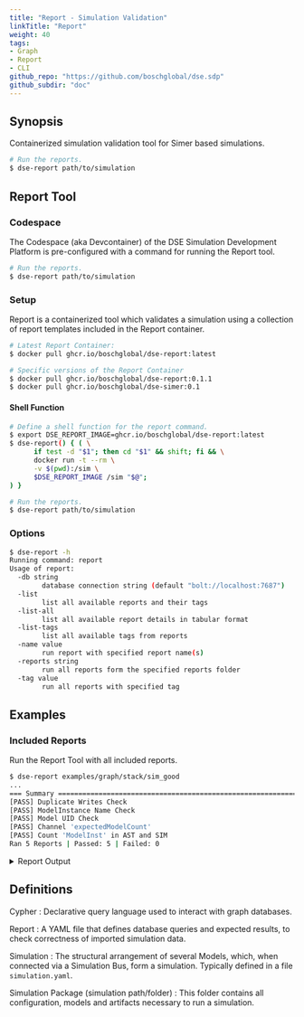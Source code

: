 ```yaml
---
title: "Report - Simulation Validation"
linkTitle: "Report"
weight: 40
tags:
- Graph
- Report
- CLI
github_repo: "https://github.com/boschglobal/dse.sdp"
github_subdir: "doc"
---
```



## Synopsis

Containerized simulation validation tool for Simer based simulations.

```bash
# Run the reports.
$ dse-report path/to/simulation
```


## Report Tool

### Codespace

The Codespace (aka Devcontainer) of the DSE Simulation Development Platform is pre-configured with a command for running the Report tool.

```bash
# Run the reports.
$ dse-report path/to/simulation
```


### Setup

Report is a containerized tool which validates a simulation using a collection of report templates included in the Report container.

```bash
# Latest Report Container:
$ docker pull ghcr.io/boschglobal/dse-report:latest

# Specific versions of the Report Container
$ docker pull ghcr.io/boschglobal/dse-report:0.1.1
$ docker pull ghcr.io/boschglobal/dse-simer:0.1
```

#### Shell Function

```bash
# Define a shell function for the report command.
$ export DSE_REPORT_IMAGE=ghcr.io/boschglobal/dse-report:latest
$ dse-report() { ( \
      if test -d "$1"; then cd "$1" && shift; fi && \
      docker run -t --rm \
      -v $(pwd):/sim \
      $DSE_REPORT_IMAGE /sim "$@";
) }

# Run the reports.
$ dse-report path/to/simulation
```


### Options

```bash
$ dse-report -h
Running command: report
Usage of report:
  -db string
        database connection string (default "bolt://localhost:7687")
  -list
        list all available reports and their tags
  -list-all
        list all available report details in tabular format
  -list-tags
        list all available tags from reports
  -name value
        run report with specified report name(s)
  -reports string
        run all reports form the specified reports folder
  -tag value
        run all reports with specified tag
```


## Examples

### Included Reports

Run the Report Tool with all included reports.

```bash
$ dse-report examples/graph/stack/sim_good
...
=== Summary ===================================================================
[PASS] Duplicate Writes Check
[PASS] ModelInstance Name Check
[PASS] Model UID Check
[PASS] Channel 'expectedModelCount'
[PASS] Count 'ModelInst' in AST and SIM
Ran 5 Reports | Passed: 5 | Failed: 0
```

<details>
<summary>Report Output</summary>

```bash
$ dse-report examples/graph/stack/sim_good
Running command: report
Options:
  db             : bolt://localhost:7687
  list           : false
  list-all       : false
  list-tags      : false
  log            : 4
  name           : 
  reports        : 
  tag            : 

=== Files ===================================================================
sim/simulation.yaml

=== Report ===================================================================
Name: Duplicate Writes Check
Path: /home/memgraph/.local/share/dse-graph/reports/duplicate_writes.yaml
Version: 0.0.0
Date: 2025-06-02 12:55:03
Query: Duplicate Write Signals
Cypher:
    // Get output signals for each SimbusChannel.
    MATCH (sc:SimbusChannel)<-[:Belongs]-(ch1:Channel)
    -[:Represents]->(:SignalGroup)-[:Contains]->(s1:Signal)
    WHERE s1.annotations.fmi_variable_causality = "output"
    WITH sc AS simbus_channel, collect(DISTINCT s1.name) AS output_signals
    
    // Get input signals from input model instance with matching selector.channel.
    MATCH (sc:SimbusChannel)<-[:Belongs]-(ch2:Channel)<-[:Alias]-
    (mi:ModelInst {name: "input"})-[:InstanceOf]->(:Model)
    MATCH (mi)-[:Has]->(sel:Selector)-[:Selects]->(:Label)
    <-[:Has]-(:SignalGroup)-[:Contains]->(s2:Signal)
    WITH simbus_channel, output_signals, collect(DISTINCT s2.name) AS input_signal_list
    
    // Find intersection using UNWIND and WHERE.
    UNWIND input_signal_list AS individual_input_signal
    WITH simbus_channel, output_signals, input_signal_list, individual_input_signal
    WHERE individual_input_signal IN output_signals
    WITH simbus_channel, output_signals, input_signal_list, 
    collect(individual_input_signal) AS common_signals
    
    RETURN simbus_channel, common_signals
Results:
Evaluation: Report Passed

=== Report ===================================================================
Name: ModelInstance Name Check
Path: /home/memgraph/.local/share/dse-graph/reports/stack.yaml
Version: 0.0.0
Date: 2025-06-02 12:55:03
Query: Unique ModelInstance Name
Cypher:
    MATCH (:Stack)-[:Has]->(mi:ModelInst)
    WHERE mi.name IS NOT NULL
    WITH mi.name AS name, count(*) AS count
    WHERE count > 1
    RETURN name, count
Results:
Evaluation: Report Passed

=== Report ===================================================================
Name: Model UID Check
Path: /home/memgraph/.local/share/dse-graph/reports/stack.yaml
Version: 0.0.0
Date: 2025-06-02 12:55:03
Query: Unique Non-zero Model UID
Cypher:
    MATCH (:Stack)-[:Has]->(mi:ModelInst)
    WHERE mi.uid IS NOT NULL
    WITH mi.uid AS uid, collect(mi.name) AS names, count(*) AS count
    WHERE uid = "0" OR count > 1
    RETURN uid, count, names
Results:
Evaluation: Report Passed

=== Report ===================================================================
Name: Channel 'expectedModelCount'
Path: /home/memgraph/.local/share/dse-graph/reports/static_validation.yaml
Version: 0.0.0
Date: 2025-06-02 12:55:03
Query: Expected Count
Cypher:
    MATCH (mi:ModelInst)-[:Alias]->(ch:Channel)
    WITH ch.name AS channelName, COUNT(DISTINCT mi) AS actualCount
    MATCH (:Stack)-[:Has]->(:Simbus)-[:Has]->(sc:SimbusChannel)
    WHERE sc.name = channelName
    RETURN channelName,
          sc.expectedModelCount AS expectedCount,
          actualCount,
          CASE WHEN sc.expectedModelCount = actualCount THEN "PASS" ELSE "FAIL" END AS result
Results:
+--------------+---------------+-------------+--------+
| CHANNELNAME  | EXPECTEDCOUNT | ACTUALCOUNT | RESULT |
+--------------+---------------+-------------+--------+
| data_channel |             4 |           4 | PASS   |
+--------------+---------------+-------------+--------+
Evaluation: Report Passed
Query: Model to Channel Mapping
Cypher:
    MATCH (st:Stack)-[:Has]->(mi:ModelInst)-[a:Alias]->(ch:Channel)
    WITH mi, a, ch
    RETURN mi.name AS modelInstName, a.name as alias, ch.name AS channelName
Results:
+---------------+-------+--------------+
| MODELINSTNAME | ALIAS | CHANNELNAME  |
+---------------+-------+--------------+
| counter_A     | data  | data_channel |
| counter_B     | data  | data_channel |
| counter_C     | data  | data_channel |
| counter_D     | data  | data_channel |
+---------------+-------+--------------+

=== Report ===================================================================
Name: Count 'ModelInst' in AST and SIM
Path: /home/memgraph/.local/share/dse-graph/reports/static_validation.yaml
Version: 0.0.0
Date: 2025-06-02 12:55:03
Query: Expected Count
Cypher:
    MATCH (fl:File)-[:Contains]->(st:Stack)-[:Has]->(mi:ModelInst)
    WITH fl, COUNT(DISTINCT mi) AS countSim
    MATCH (fl)-[:Contains]->(sim:Simulation)-[:Has]->(st2:Stack)-[:Has]->(mi2:ModelInst)
    WITH countSim, COUNT(DISTINCT mi2) AS countAst
    RETURN
        countAst AS astModelInstCount,
        countSim AS simModelInstCount,
        CASE WHEN countAst = countSim THEN "PASS" ELSE "FAIL" END AS result
Results:
No records found
Evaluation: Report Passed

=== Summary ===================================================================
[PASS] Duplicate Writes Check
[PASS] ModelInstance Name Check
[PASS] Model UID Check
[PASS] Channel 'expectedModelCount'
[PASS] Count 'ModelInst' in AST and SIM
Ran 5 Reports | Passed: 5 | Failed: 0
```
</details>


## Definitions

Cypher
: Declarative query language used to interact with graph databases.

Report
: A YAML file that defines database queries and expected results, to check correctness of imported simulation data.

Simulation
: The structural arrangement of several Models, which, when connected via a Simulation Bus, form a simulation. Typically defined in a file `simulation.yaml`.

Simulation Package (simulation path/folder)
: This folder contains all configuration, models and artifacts necessary to run a simulation.
